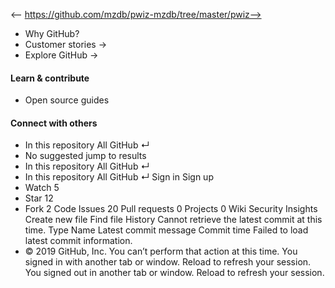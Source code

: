 <-- https://github.com/mzdb/pwiz-mzdb/tree/master/pwiz-->

* Why GitHub? 
* Customer stories →
* Explore GitHub →
#### Learn & contribute
* Open source guides
#### Connect with others
* In this repository  All GitHub  ↵
* No suggested jump to results
* In this repository  All GitHub  ↵
* In this repository  All GitHub  ↵
Sign in  Sign up
* Watch  5 
* Star  12 
* Fork  2 
Code Issues 20 Pull requests 0 Projects 0 Wiki  Security  Insights
Create new file  Find file  History
Cannot retrieve the latest commit at this time.
Type Name Latest commit message Commit time
Failed to load latest commit information.
* © 2019 GitHub, Inc.
You can’t perform that action at this time.
You signed in with another tab or window. Reload to refresh your session. You signed out in another tab or window. Reload to refresh your session.